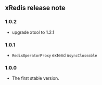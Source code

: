 ## xRedis release note

### 1.0.2
* upgrade xtool to 1.2.1

### 1.0.1
* `RedisOperatorProxy` extend `AsyncCloseable`

### 1.0.0
* The first stable version.
